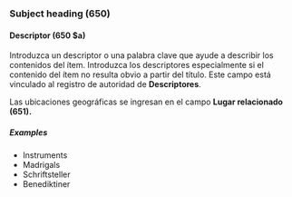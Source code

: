 ### Subject heading (650)

#### Descriptor (650 $a)

Introduzca un descriptor o una palabra clave que ayude a describir los contenidos del ítem. Introduzca los descriptores especialmente si el contenido del ítem no resulta obvio a partir del título. Este campo está vinculado al registro de autoridad de **Descriptores**.

Las ubicaciones geográficas se ingresan en el campo **Lugar relacionado (651).**

##### Examples

- Instruments
- Madrigals
- Schriftsteller
- Benediktiner

